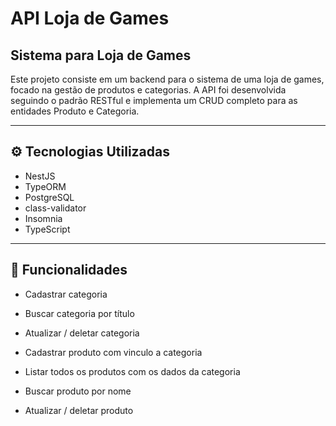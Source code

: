 # API Loja de Games 
## Sistema para Loja de Games

Este projeto consiste em um backend para o sistema de uma loja de games, focado na gestão de produtos e categorias. A API foi desenvolvida seguindo o padrão RESTful e implementa um CRUD completo para as entidades Produto e Categoria.

---

## ⚙️ Tecnologias Utilizadas

-  NestJS
-  TypeORM
-  PostgreSQL
-  class-validator
-  Insomnia
-  TypeScript

---

## 🔧 Funcionalidades
 - Cadastrar categoria

 - Buscar categoria por título 

 - Atualizar / deletar categoria

 - Cadastrar produto com vinculo a categoria

 - Listar todos os produtos com os dados da categoria

 - Buscar produto por nome

 - Atualizar / deletar produto
